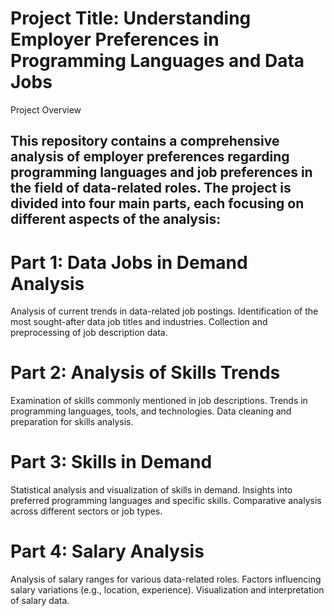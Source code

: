 # Project Title: Understanding Employer Preferences in Programming Languages and Data Jobs
Project Overview
## This repository contains a comprehensive analysis of employer preferences regarding programming languages and job preferences in the field of data-related roles. The project is divided into four main parts, each focusing on different aspects of the analysis:

# Part 1: Data Jobs in Demand Analysis

Analysis of current trends in data-related job postings.
Identification of the most sought-after data job titles and industries.
Collection and preprocessing of job description data.
# Part 2: Analysis of Skills Trends

Examination of skills commonly mentioned in job descriptions.
Trends in programming languages, tools, and technologies.
Data cleaning and preparation for skills analysis.
# Part 3: Skills in Demand

Statistical analysis and visualization of skills in demand.
Insights into preferred programming languages and specific skills.
Comparative analysis across different sectors or job types.
# Part 4: Salary Analysis

Analysis of salary ranges for various data-related roles.
Factors influencing salary variations (e.g., location, experience).
Visualization and interpretation of salary data.
